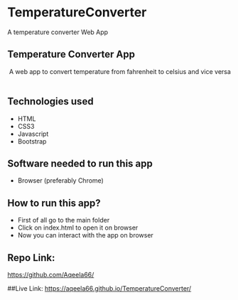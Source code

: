 # TemperatureConverter
A temperature converter Web App

## Temperature Converter App
​
A web app to convert temperature from fahrenheit to celsius  and vice versa
​
## Technologies used
- HTML
- CSS3
- Javascript
- Bootstrap
​
## Software needed to run this app
- Browser (preferably Chrome)
​
## How to run this app?
- First of all go to the main folder
- Click on index.html to open it on browser
- Now you can interact with the app on browser
​
## Repo Link:
https://github.com/Aqeela66/

##Live Link:
https://aqeela66.github.io/TemperatureConverter/
